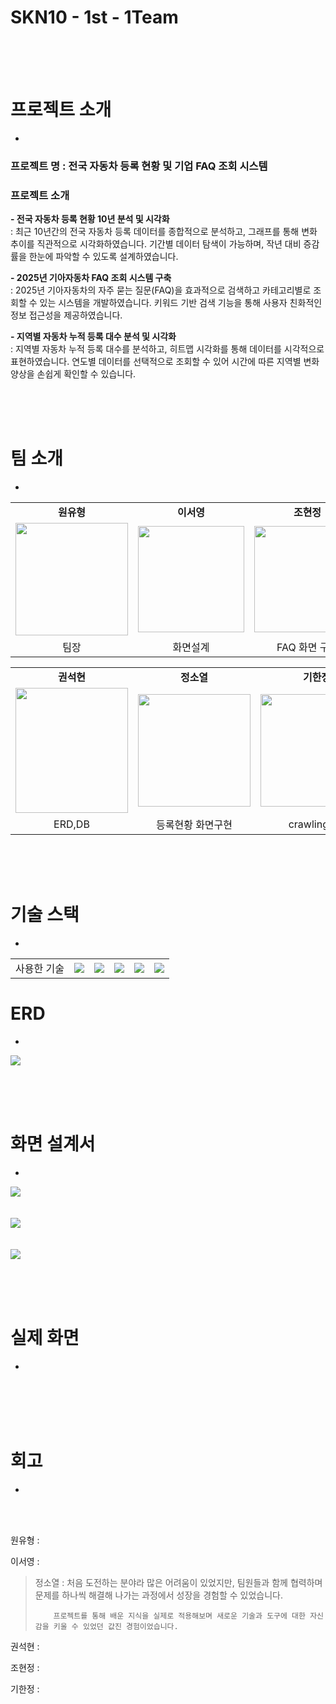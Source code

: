 
# SKN10 - 1st - 1Team
<br>
<br>
<br>


# 프로젝트 소개
-

### 프로젝트 명 : 전국 자동차 등록 현황 및 기업 FAQ 조회 시스템

### 프로젝트 소개 
   **- 전국 자동차 등록 현황 10년 분석 및 시각화<br>**
     : 최근 10년간의 전국 자동차 등록 데이터를 종합적으로 분석하고, 그래프를 통해 변화 추이를 직관적으로 시각화하였습니다. 기간별 데이터 탐색이 가능하며, 작년 대비 증감률을 한눈에 파악할 수 있도록 설계하였습니다.

   **- 2025년 기아자동차 FAQ 조회 시스템 구축<br>**
     : 2025년 기아자동차의 자주 묻는 질문(FAQ)을 효과적으로 검색하고 카테고리별로 조회할 수 있는 시스템을 개발하였습니다. 키워드 기반 검색 기능을 통해 사용자 친화적인 정보 접근성을 제공하였습니다.

  **- 지역별 자동차 누적 등록 대수 분석 및 시각화<br>**
     : 지역별 자동차 누적 등록 대수를 분석하고, 히트맵 시각화를 통해 데이터를 시각적으로 표현하였습니다. 연도별 데이터를 선택적으로 조회할 수 있어 시간에 따른 지역별 변화 양상을 손쉽게 확인할 수 있습니다.

  


<br><br><br>

# 팀 소개
-
<table align="center">
  <tbody>
    <tr>
      <td align="center"><b>원유형</b></td>
      <td align="center"><b>이서영</b></td>
      <td align="center"><b>조현정</b></td>
    </tr>
    <tr>
      <td align="center">
        <div>
          <img src="https://github.com/user-attachments/assets/069b9d24-66dd-465f-92cb-dfe5a38ba0d0"width="180px";/>
        </div>
      </td>
      <td align="center">
        <div>
          <img src="https://github.com/user-attachments/assets/a48bc21e-8ee9-433d-8d22-c36d6b9f407b" width="170px" />
        </div>
      </td>
      <td align="center">
        <img src="https://github.com/user-attachments/assets/d6cdc8f7-0e62-4923-adf2-8431355cbca0" width="170px"/>
      </td>     
    </tr>
    <tr>
     <td align="center"> 팀장 </td>
     <td align="center"> 화면설계 </td>
     <td align="center"> FAQ 화면 구현</td>
    </tr>
    
  </tbody>
</table>
<table align="center">
  <tbody>
    <tr>
      <td align="center"><b>권석현</b></td>
      <td align="center"><b>정소열</b></td>
      <td align="center"><b>기한정</b></td>
    </tr>
    <tr>
      <td align="center">
        <div>
          <img src="https://github.com/user-attachments/assets/eae630f3-986f-4683-8817-f5d28244935a" width="180px" height="200px"/>
        </div>
      </td>
      <td align="center">
        <div>
          <img src="https://github.com/user-attachments/assets/f51a2779-383a-4aa5-b8d2-bf0a6c79ac13" width="180px"/>
        </div>
      </td>
      <td align="center">
        <div>
          <img src="https://github.com/user-attachments/assets/cf8286e8-6e9a-4ae0-b924-569a19db2b46"width="180px"/>
        </div>
      </td>
    </tr>
    <tr>
     <td align="center"> ERD,DB</td>
     <td align="center"> 등록현황 화면구현 </td>
     <td align="center"> crawling,DB </td>
    </tr>
  </tbody>
</table>
<br><br><br>


# 기술 스택
- 

<table>
  
  <tr>
    <td>사용한 기술</td>
    <td><img src="https://img.shields.io/badge/Git-F05032?style=flat&logo=Git&logoColor=white"/></td>
    <td><img src="https://img.shields.io/badge/GitHub-181717?style=flat&logo=GitHub&logoColor=white"/></td>
    <td><img src="https://img.shields.io/badge/python-3776AB?style=flat&logo=python&logoColor=white"/></td>
    <td><img src="https://img.shields.io/badge/-Streamlit-FF4B4B?style=flat&logo=streamlit&logoColor=white"/></td>
    <td><img src="https://img.shields.io/badge/mysql-4479A1?style=flat&logo=mysql&logoColor=white"/></td>
  </tr>  
</table>



# ERD
-
<img src="https://github.com/user-attachments/assets/12181502-bd5a-47fa-919b-60a870767458"/>

<br><br><br>


# 화면 설계서
-

<img src="https://github.com/user-attachments/assets/b076935c-e8ed-474a-86f5-d9330aba3622"/>
<br><br><br>
<img src="https://github.com/user-attachments/assets/9ebc082c-6a55-4ff3-b6e9-fb894072ebcd"/>
<br><br><br>
<img src="https://github.com/user-attachments/assets/4a43c72d-d4b7-4027-a15d-fb6f0fec5e81"/>

<br><br><br>

# 실제 화면
-
<img src=""/>
<br><br><br>
<img src=""/>
<br><br><br>
<img src=""/>


# 회고
-
<br><br>


원유형 : 

이서영 : 

>정소열 : 처음 도전하는 분야라 많은 어려움이 있었지만, 팀원들과 함께 협력하며 문제를 하나씩 해결해 나가는 과정에서 성장을 경험할 수 있었습니다. 
>
>         프로젝트를 통해 배운 지식을 실제로 적용해보며 새로운 기술과 도구에 대한 자신감을 키울 수 있었던 값진 경험이었습니다.

권석현 :

조현정 :

기한정 : 
